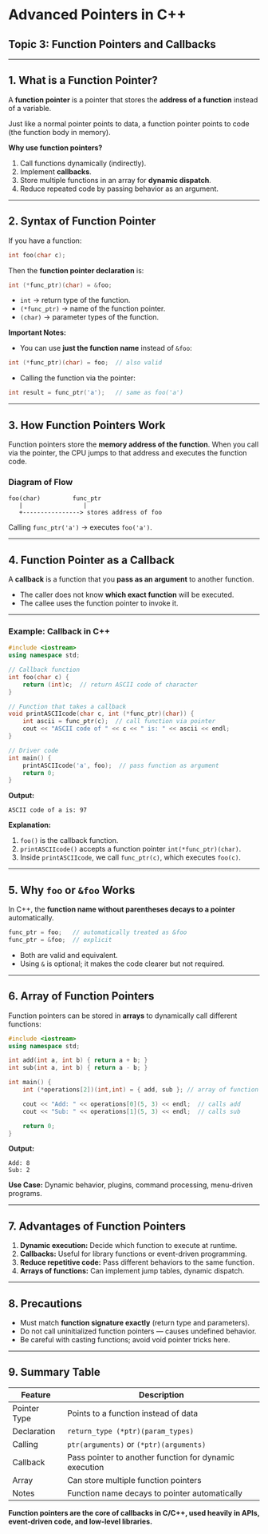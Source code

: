 # **Advanced Pointers in C++**

## **Topic 3: Function Pointers and Callbacks**

---

## **1. What is a Function Pointer?**

A **function pointer** is a pointer that stores the **address of a function** instead of a variable.

Just like a normal pointer points to data, a function pointer points to code (the function body in memory).

**Why use function pointers?**

1. Call functions dynamically (indirectly).
2. Implement **callbacks**.
3. Store multiple functions in an array for **dynamic dispatch**.
4. Reduce repeated code by passing behavior as an argument.

---

## **2. Syntax of Function Pointer**

If you have a function:

```cpp
int foo(char c);
```

Then the **function pointer declaration** is:

```cpp
int (*func_ptr)(char) = &foo;
```

* `int` → return type of the function.
* `(*func_ptr)` → name of the function pointer.
* `(char)` → parameter types of the function.

**Important Notes:**

* You can use **just the function name** instead of `&foo`:

```cpp
int (*func_ptr)(char) = foo;  // also valid
```

* Calling the function via the pointer:

```cpp
int result = func_ptr('a');   // same as foo('a')
```

---

## **3. How Function Pointers Work**

Function pointers store the **memory address of the function**.
When you call via the pointer, the CPU jumps to that address and executes the function code.

### **Diagram of Flow**

```
foo(char)         func_ptr
   |                 |
   +----------------> stores address of foo
```

Calling `func_ptr('a')` → executes `foo('a')`.

---

## **4. Function Pointer as a Callback**

A **callback** is a function that you **pass as an argument** to another function.

* The caller does not know **which exact function** will be executed.
* The callee uses the function pointer to invoke it.

---

### **Example: Callback in C++**

```cpp
#include <iostream>
using namespace std;

// Callback function
int foo(char c) {
    return (int)c;  // return ASCII code of character
}

// Function that takes a callback
void printASCIIcode(char c, int (*func_ptr)(char)) {
    int ascii = func_ptr(c);  // call function via pointer
    cout << "ASCII code of " << c << " is: " << ascii << endl;
}

// Driver code
int main() {
    printASCIIcode('a', foo);  // pass function as argument
    return 0;
}
```

**Output:**

```
ASCII code of a is: 97
```

**Explanation:**

1. `foo()` is the callback function.
2. `printASCIIcode()` accepts a function pointer `int(*func_ptr)(char)`.
3. Inside `printASCIIcode`, we call `func_ptr(c)`, which executes `foo(c)`.

---

## **5. Why `foo` or `&foo` Works**

In C++, the **function name without parentheses decays to a pointer** automatically.

```cpp
func_ptr = foo;   // automatically treated as &foo
func_ptr = &foo;  // explicit
```

* Both are valid and equivalent.
* Using `&` is optional; it makes the code clearer but not required.

---

## **6. Array of Function Pointers**

Function pointers can be stored in **arrays** to dynamically call different functions:

```cpp
#include <iostream>
using namespace std;

int add(int a, int b) { return a + b; }
int sub(int a, int b) { return a - b; }

int main() {
    int (*operations[2])(int,int) = { add, sub }; // array of function pointers

    cout << "Add: " << operations[0](5, 3) << endl;  // calls add
    cout << "Sub: " << operations[1](5, 3) << endl;  // calls sub

    return 0;
}
```

**Output:**

```
Add: 8
Sub: 2
```

**Use Case:** Dynamic behavior, plugins, command processing, menu-driven programs.

---

## **7. Advantages of Function Pointers**

1. **Dynamic execution:** Decide which function to execute at runtime.
2. **Callbacks:** Useful for library functions or event-driven programming.
3. **Reduce repetitive code:** Pass different behaviors to the same function.
4. **Arrays of functions:** Can implement jump tables, dynamic dispatch.

---

## **8. Precautions**

* Must match **function signature exactly** (return type and parameters).
* Do not call uninitialized function pointers — causes undefined behavior.
* Be careful with casting functions; avoid void pointer tricks here.

---

## **9. Summary Table**

| Feature      | Description                                            |
| ------------ | ------------------------------------------------------ |
| Pointer Type | Points to a function instead of data                   |
| Declaration  | `return_type (*ptr)(param_types)`                      |
| Calling      | `ptr(arguments)` or `(*ptr)(arguments)`                |
| Callback     | Pass pointer to another function for dynamic execution |
| Array        | Can store multiple function pointers                   |
| Notes        | Function name decays to pointer automatically          |


**Function pointers are the core of callbacks in C/C++, used heavily in APIs, event-driven code, and low-level libraries.**
